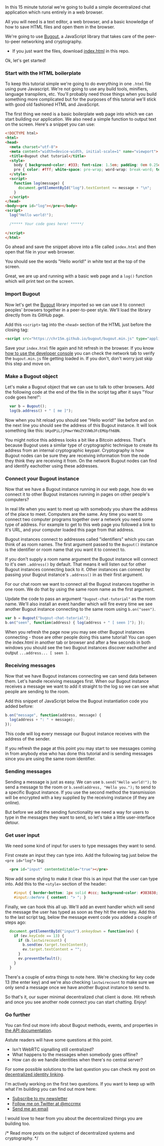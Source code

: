 In this 15 minute tutorial we're going to build a simple decentralized chat application which runs entirely in a web browser.

All you will need is a text editor, a web browser, and a basic knowledge of how to save HTML files and open them in the browser.

We're going to use [Bugout](https://chr15m/bugout), a JavaScript library that takes care of the peer-to-peer networking and cryptography.

 * If you just want the files, download [index.html](./index.html) in this repo.

Ok, let's get started!

### Start with the HTML boilerplate

To keep this tutorial simple we're going to do everything in one `.html` file using pure Javascript. We're not going to use any build tools, minifiers, language transpilers, etc. You'll probably need those things when you build something more complicated but for the purposes of this tutorial we'll stick with good old fashioned HTML and JavaScript.

The first thing we need is a basic boilerplate web page into which we can start building our application. We also need a simple function to output text on the screen. Here's a snippet you can use:

```html
<!DOCTYPE html>
<html>
<head>
  <meta charset="utf-8">
  <meta content="width=device-width, initial-scale=1" name="viewport">
  <title>Bugout chat tutorial</title>
  <style>
    body { background-color: #333; font-size: 1.5em; padding: 0em 0.25em; }
    pre { color: #fff; white-space: pre-wrap; word-wrap: break-word; text-shadow: 0 0 10px #ccc; }
  </style>
  <script>
    function log(message) {
      document.getElementById("log").textContent += message + "\n";
    }
  </script>
</head>
<body><pre id="log"></pre></body>
<script>
  log("Hello world!");

  /***** Your code goes here! *****/
  
</script>
</html>
```

Go ahead and save the snippet above into a file called `index.html` and then open that file in your web browser.

You should see the words "Hello world!" in white text at the top of the screen.

Great, we are up and running with a basic web page and a `log()` function which will print text on the screen.

### Import Bugout

Now let's get the [Bugout](https://chr15m/bugout) library imported so we can use it to connect peoples' browsers together in a peer-to-peer style. We'll load the library directly from its GitHub page.

Add this `<script>` tag into the `<head>` section of the HTML just before the closing tag:

```html
<script src="https://chr15m.github.io/bugout/bugout.min.js" type="application/javascript"></script>
```

Save your `index.html` file again and hit refresh in the browser. If you know [how to use the developer console](https://www.digitalocean.com/community/tutorials/how-to-use-the-javascript-developer-console) you can check the network tab to verify the `bugout.min.js` file getting loaded in. If you don't, don't worry just skip this step and move on.

### Make a Bugout object

Let's make a Bugout object that we can use to talk to other browsers. Add the following code at the end of the file in the script tag after it says "Your code goes here!":

```javascript
  var b = Bugout();
  log(b.address() + " [ me ]");
```

Now when you hit reload you should see "Hello world!" like before and on the next line you should see the address of this Bugout instance. It will look something like this: `bKpdPiLJjPmwrYWoZYXVWbJFcEMUpfh6BN`.

You might notice this address looks a bit like a Bitcoin address. That's because Bugout uses a similar type of cryptographic technique to create its address from an internal cryptographic keypair. Cryptography is how Bugout nodes can be sure they are receiving information from the node they think they are receiving it from. On the network Bugout nodes can find and identify eachother using these addresses.

### Connect your Bugout instance

Now that we have a Bugout instance running in our web page, how do we connect it to other Bugout instances running in pages on other people's computers?

In real life when you want to meet up with somebody you share the address of the place to meet. Computers are the same. Any time you want to connect two computer programs together over a network you need some type of address. For example to get to this web page you followed a link to it's URL, and your computer loaded this page from that address.

Bugout instances connect to addresses called "identifiers" which you can think of as room names. The first argument passed to the `Bugout()` instance is the identifier or room name that you want it to connect to.

If you don't supply a room name argument the Bugout instance will connect to it's own `.address()` by default. That means it will listen out for other Bugout instances connecting back to it. Other instances can connect by passing your Bugout instance's `.address()` in as their first argument.

For our chat room we want to connect all the Bugout instances together in one room. We do that by using the same room name as the first argument.

Update the code to pass an argument `"bugout-chat-tutorial"` as the room name. We'll also install an event handler which will fire every time we see another Bugout instance connecting to the same room using `b.on("seen")`.

```javascript
var b = Bugout("bugout-chat-tutorial");
b.on("seen", function(address) { log(address + " [ seen ]"); });
```

When you refresh the page now you may see other Bugout instances connecting - those are other people doing this same tutorial! You can open the index.html in another tab or browser and after a few seconds in both windows you should see the two Bugout instances discover eachother and output `...address... [ seen ]`.

### Receiving messages

Now that we have Bugout instances connecting we can send data between them. Let's handle receiving messages first. When our Bugout instance receives a message we want to add it straight to the log so we can see what people are sending to the room.

Add this snippet of JavaScript below the Bugout instantiation code you added before:

```javascript
b.on("message", function(address, message) {
  log(address + ": " + message);
});
```

This code will log every message our Bugout instance receives with the address of the sender.

If you refresh the page at this point you may start to see messages coming in from anybody else who has done this tutorial and is sending messages since you are using the same room identifier.

### Sending messages

Sending a message is just as easy. We can use `b.send("Hello world!");` to send a message to the room or `b.send(address, "Hello you.");` to send to a specific Bugout instance. If you use the second method the transmission will be encrypted with a key supplied by the receiving instance (if they are online).

But before we add the sending functionality we need a way for users to type in the messages they want to send, so let's take a little user-interface detour.

### Get user input

We need some kind of input for users to type messages they want to send.

First create an input they can type into. Add the following tag just below the `<pre id="log">` tag:

```html
  <pre id="input" contenteditable="true"></pre>
```

Now add some styling to make it clear this is an input that the user can type into. Add this to the `<style>` section of the header:

```css
    #input { border-bottom: 1px solid #ccc; background-color: #383838; padding: 0.25em; outline: 0; }
    #input::before { content: "> "; }
```

Finally, we can hook this all up. We'll add an event handler which will send the message the user has typed as soon as they hit the enter key. Add this to the last script tag, below the message event code you added a couple of steps ago:

```javascript
  document.getElementById("input").onkeydown = function(ev) {
    if (ev.keyCode == 13) {
      if (b.lastwirecount) {
        b.send(ev.target.textContent);
        ev.target.textContent = "";
      }
      ev.preventDefault();
    }
  }
```

There's a couple of extra things to note here. We're checking for key code 13 (the enter key) and we're also checking `lastwirecount` to make sure we only send a message once we have another Bugout instance to send to.

So that's it, our super minimal decentralized chat client is done. Hit refresh and once you see another node connect you can start chatting. Enjoy!

### Go further

You can find out more info about Bugout methods, events, and properties in [the API documentation](https://github.com/chr15m/bugout/blob/master/docs/API.md).

Astute readers will have some questions at this point.

 * Isn't WebRTC signalling still centralized?
 * What happens to the messages when somebody goes offline?
 * How can do we handle identities when there's no central server?

For some possible solutions to the last question you can check my post on [decentralized identity linking](https://chr15m.github.io/decentralized-identity-linking.html).

I'm actively working on the first two questions. If you want to keep up with what I'm building you can find out more here:

 * [Subscribe to my newsletter](https://mccormick.cx/subscribe)
 * [Follow me on Twitter at @mccrmx](https://twitter.com/mccrmx)
 * [Send me an email](mailto:chris@mccormick.cx?subject=Bugout)

I would love to hear from you about the decentralized things you are building too.

/* Read more posts on the subject of decentralized systems and cryptography. */
